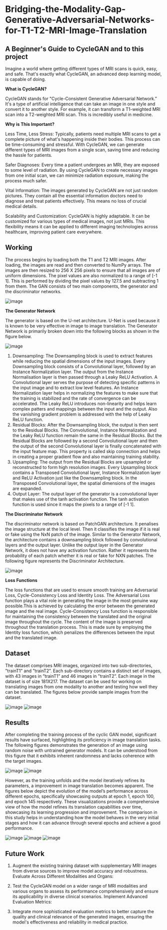 # Bridging-the-Modality-Gap-Generative-Adversarial-Networks-for-T1-T2-MRI-Image-Translation
## A Beginner's Guide to CycleGAN and to this project


Imagine a world where getting different types of MRI scans is quick, easy, and safe. That's exactly what CycleGAN, an advanced deep learning model, is capable of doing. 


**What is CycleGAN?**

CycleGAN stands for "Cycle-Consistent Generative Adversarial Network." It's a type of artificial intelligence that can take an image in one style and convert it to another style. For example, it can transform a T1-weighted MRI scan into a T2-weighted MRI scan. This is incredibly useful in medicine.

**Why is This Important?**

Less Time, Less Stress: Typically, patients need multiple MRI scans to get a complete picture of what's happening inside their bodies. This process can be time-consuming and stressful. With CycleGAN, we can generate different types of MRI images from a single scan, saving time and reducing the hassle for patients.

Safer Diagnoses: Every time a patient undergoes an MRI, they are exposed to some level of radiation. By using CycleGAN to create necessary images from one initial scan, we can minimize radiation exposure, making the process much safer.

Vital Information: The images generated by CycleGAN are not just random pictures. They contain all the essential information doctors need to diagnose and treat patients effectively. This means no loss of crucial medical details.

Scalability and Customization: CycleGAN is highly adaptable. It can be customized for various types of medical images, not just MRIs. This flexibility means it can be applied to different imaging technologies across healthcare, improving patient care everywhere.

## Working

The process begins by loading both the T1 and T2 MRI images. After loading, the images are read and then converted
to NumPy arrays. The images are then resized to 256 X 256 pixels to ensure that all images are of uniform dimensions. The pixel values are also normalized to a range of [-1 1]. This is performed by dividing the pixel values by 127.5 and subtracting 1 from them. The
GAN consists of two main components, the generator and
the discriminator networks.



![image](https://github.com/user-attachments/assets/a4449193-4bc8-408d-8f1f-0c49638b2bfc)


 



**The Generator Network**


The generator is based on the U-net architecture. U-Net
is used because it is known to be very effective in image to
image translation. The Generator Network is primarily broken
down into the following blocks as shown in the figure below.


![image](https://github.com/user-attachments/assets/e86bbbc0-cb03-4f3d-a440-aa7171a39611)

1) Downsampling: The Downsampling block is used to
extract features while reducing the spatial dimensions of
the input images. Every Downsampling block consists of a
Convolutional layer, followed by an Instance Normalization
layer. The output from the Instance Normalisation layer is then
passed through a Leaky ReLU Activation. A Convolutional
layer serves the purpose of detecting specific patterns in
the input image and to extract low level features. An Instance
Normalization layer helps in normalizing the features to make
sure that the training is stabilized and the rate of convergence
can be accelerated. The Leaky ReLU introduces non-linearity
and helps learn complex patters and mappings between the
input and the output. Also the vanishing gradient problem is
addressed with the help of Leaky ReLU function.
2) Residual Blocks: After the Downsampling block, the
output is then sent to the Residual Blocks. The Convolutional,
Instance Normalization and the Leaky ReLU function remain
the same in the Residual Blocks. But the Residual Blocks are
followed by a second Convolutional layer and then the output
of the second Convolutional layer is finally concatenated with
the input feature map. This property is called skip connection
and helps in creating a proper gradient flow and also maintaining
training stability.
3) Upsampling: The output from the Residual Blocks are
upsampled or reconstructed to form high resolution images.
Every Upsampling block contains a Transposed Convolutional
layer, Instance Normalization layer and ReLU Activation just
like the Downsampling block. In the Transposed Convolutional
layer, the spatial dimensions of the images are expanded.
4) Output Layer: The output layer of the generator is
a convolutional layer that makes use of the tanh activation
function. The tanh activation function is used since it maps
the pixels to a range of [-1 1].



**The Discriminator Network**


The discriminator network is based on PatchGAN architecture.
It penalises the image structure at the local level.
Then it classifies the image if it is real or fake using the
NxN patch of the image. Similar to the Generator Network,
the architecture contains a downsampling block followed by
convolutional layers and the output layer. Unlike the output
layer in the Generator Network, it does not have any activation
function. Rather it represents the probability of each patch
whether it is real or fake for NXN patches. The following figure represents the Discriminator Architecture.

![image](https://github.com/user-attachments/assets/34e3af19-74f4-4748-a364-dcc906159c67)

**Loss Functions**


The loss functions that are used to ensure smooth training
are Adversarial Loss, Cycle-Consistency Loss and Identity
Loss. The Adversarial Loss function plays a vital role in
generating the image in the most genuine way possible.This
is achieved by calculating the error between the generated
image and the real image. Cycle-Consistency Loss function
is responsible for maintaining the consistency between the
translated and the original image throughout the cycle. The
content of the image is preserved throughout the translation
process. This is made sure by employing the Identity loss
function, which penalizes the differences between the input
and the translated image.
## Dataset
The dataset comprises MRI images, organized into two sub-directories,
”trainT1” and ”trainT2”. Each sub-directory contains a distinct
set of images, with 43 images in ”trainT1” and 46 images in
”trainT2”. Each image in the dataset is of size 181X217. The
dataset can be used for working on translating images from
one modality to another and testing how well they can be
translated. The figures below provide sample images from the
dataset.





![image](https://github.com/user-attachments/assets/9dee4834-7a00-4c8b-b99e-b8350b041e13)
![image](https://github.com/user-attachments/assets/41cc4f1e-a825-4412-8ff8-0e486b8f91d3)



## Results
After completing the training process of the cyclic GAN
model, significant results have surfaced, highlighting its proficiency
in image translation tasks. The following figures demonstrates
the generation of an image using random noise with
untrained generator models. It can be understood from this
figure that it exhibits inherent randomness and lacks coherence
with the target images.




![image](https://github.com/user-attachments/assets/15aaa1c7-6a32-46c7-9f4f-549b011ed326)
![image](https://github.com/user-attachments/assets/f3c60447-080b-4a0f-9374-12de468add0c)



However, as the training unfolds and the model iteratively
refines its parameters, a improvement in image translation
becomes apparent. The figures below depict the evolution of
the model’s performance across different epochs, specifically
showcasing outputs at epoch 1, epoch 100, and epoch 145 respectively.
These visualizations provide a comprehensive view of how the
model refines its translation capabilities over time, showcasing
its learning progression and improvement. The comparison in
this study helps in understanding how the model behaves in
the very initial stages and how it can advance through several
epochs and achieve a good performance.


![image](https://github.com/user-attachments/assets/eb447272-7ec1-4beb-b67e-dd095b514e22)
![image](https://github.com/user-attachments/assets/955953c0-935c-4be7-a7b7-b41c742db338)
![image](https://github.com/user-attachments/assets/b399ce06-0dd5-4654-afd1-21e6f4fe0298)



## Future Work

1. Augment the existing training dataset with supplementary MRI images from diverse sources to improve model accuracy and robustness.
Evaluate Across Different Modalities and Organs:

2. Test the CycleGAN model on a wider range of MRI modalities and various organs to assess its performance comprehensively and ensure its applicability in diverse clinical scenarios.
Implement Advanced Evaluation Metrics:

3. Integrate more sophisticated evaluation metrics to better capture the quality and clinical relevance of the generated images, ensuring the model's effectiveness and reliability in medical practice.

